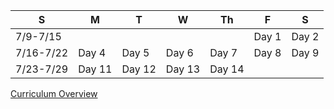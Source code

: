  | S  | M  | T  | W  | Th | F  | S  |
 |----|----|----|----|----|----|----|
7/9-7/15 |    |    |    |    | Day 1 | Day 2 | Day 3 |
7/16-7/22 | Day 4 | Day 5 | Day 6 | Day 7 | Day 8 | Day 9 | Day 10 |
7/23-7/29 | Day 11   | Day 12 | Day 13 | Day 14 |  |  |  |

[Curriculum Overview](https://docs.google.com/presentation/d/1E2hq97nSFSaDG1SsOIY46O3nBSzaPpFMgRny_pWwCO8/edit?usp=sharing)